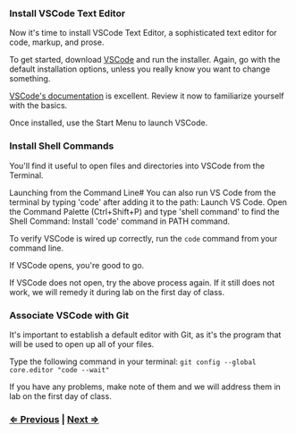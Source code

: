 ### Install VSCode Text Editor

Now it's time to install VSCode Text Editor, a sophisticated text editor for code, markup, and prose.

To get started, download [VSCode](https://atom.io/) and run the installer. Again, go with the default installation options, unless you really know you want to change something.

[VSCode's documentation](https://code.visualstudio.com/docs) is excellent. Review it now to familiarize yourself with the basics.

Once installed, use the Start Menu to launch VSCode.

### Install Shell Commands

You'll find it useful to open files and directories into VSCode from the Terminal.

Launching from the Command Line# You can also run VS Code from the terminal by typing 'code' after adding it to the path: Launch VS Code. Open the Command Palette (Ctrl+Shift+P) and type 'shell command' to find the Shell Command: Install 'code' command in PATH command.

To verify VSCode is wired up correctly, run the `code` command from your command line.

If VSCode opens, you're good to go.

If VSCode does not open, try the above process again. If it still does not work, we will remedy it during lab on the first day of class. 

### Associate VSCode with Git

It's important to establish a default editor with Git, as it's the program that will be used to open up all of your files.

Type the following command in your terminal:
`git config --global core.editor "code --wait"`

If you have any problems, make note of them and we will address them in lab on the first day of class.


### [⇐ Previous](1_terminal.md) | [Next ⇒](3_git.md)
